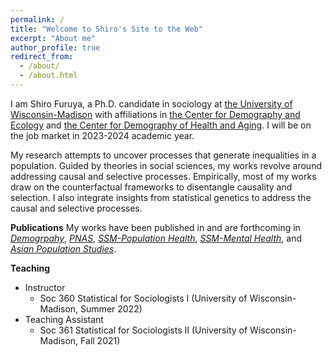 ```yaml
---
permalink: /
title: "Welcome to Shiro's Site to the Web"
excerpt: "About me"
author_profile: true
redirect_from: 
  - /about/
  - /about.html
---
```


I am Shiro Furuya, a Ph.D. candidate in sociology at [the University of Wisconsin-Madison](https://sociology.wisc.edu/) with affiliations in [the Center for Demography and Ecology](https://cde.wisc.edu/) and [the Center for Demography of Health and Aging](https://cdha.wisc.edu/). I will be on the job market in 2023-2024 academic year.

My research attempts to uncover processes that generate inequalities in a population. Guided by theories in social sciences, my works revolve around addressing causal and selective processes. Empirically, most of my works draw on the counterfactual frameworks to disentangle causality and selection. I also integrate insights from statistical genetics to address the causal and selective processes.

**Publications**
My works have been published in and are forthcoming in [*Demogrpahy*](https://read.dukeupress.edu/demography), [*PNAS*](https://www.pnas.org/), [*SSM-Population Health*](https://www.sciencedirect.com/journal/ssm-population-health), [*SSM-Mental Health*](https://www.sciencedirect.com/journal/ssm-mental-health), and [*Asian Population Studies*](https://www.tandfonline.com/journals/raps20).

**Teaching**
- Instructor
    - Soc 360 Statistical for Sociologists I (University of Wisconsin-Madison, Summer 2022)
- Teaching Assistant
    - Soc 361 Statistical for Sociologists II (University of Wisconsin-Madison, Fall 2021)





